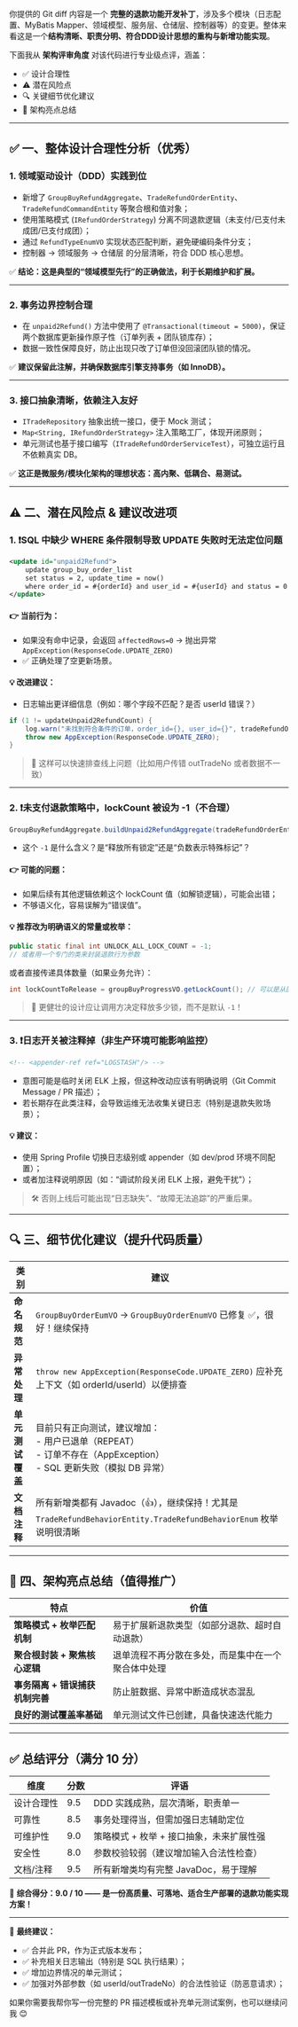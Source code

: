你提供的 Git diff 内容是一个 **完整的退款功能开发补丁**，涉及多个模块（日志配置、MyBatis Mapper、领域模型、服务层、仓储层、控制器等）的变更。整体来看这是一个**结构清晰、职责分明、符合DDD设计思想的重构与新增功能实现**。

下面我从 **架构评审角度** 对该代码进行专业级点评，涵盖：

- ✅ 设计合理性
- ⚠️ 潜在风险点
- 🔍 关键细节优化建议
- 🧠 架构亮点总结

---

## ✅ 一、整体设计合理性分析（优秀）

### 1. **领域驱动设计（DDD）实践到位**
- 新增了 `GroupBuyRefundAggregate`、`TradeRefundOrderEntity`、`TradeRefundCommandEntity` 等聚合根和值对象；
- 使用策略模式 (`IRefundOrderStrategy`) 分离不同退款逻辑（未支付/已支付未成团/已支付成团）；
- 通过 `RefundTypeEnumVO` 实现状态匹配判断，避免硬编码条件分支；
- 控制器 -> 领域服务 -> 仓储层 的分层清晰，符合 DDD 核心思想。

✅ **结论：这是典型的“领域模型先行”的正确做法，利于长期维护和扩展。**

---

### 2. **事务边界控制合理**
- 在 `unpaid2Refund()` 方法中使用了 `@Transactional(timeout = 5000)`，保证两个数据库更新操作原子性（订单列表 + 团队锁库存）；
- 数据一致性保障良好，防止出现只改了订单但没回滚团队锁的情况。

✅ **建议保留此注解，并确保数据库引擎支持事务（如 InnoDB）。**

---

### 3. **接口抽象清晰，依赖注入友好**
- `ITradeRepository` 抽象出统一接口，便于 Mock 测试；
- `Map<String, IRefundOrderStrategy>` 注入策略工厂，体现开闭原则；
- 单元测试也基于接口编写（`ITradeRefundOrderServiceTest`），可独立运行且不依赖真实 DB。

✅ **这正是微服务/模块化架构的理想状态：高内聚、低耦合、易测试。**

---

## ⚠️ 二、潜在风险点 & 建议改进项

### 1. ❗️**SQL 中缺少 WHERE 条件限制导致 UPDATE 失败时无法定位问题**
```xml
<update id="unpaid2Refund">
    update group_buy_order_list
    set status = 2, update_time = now()
    where order_id = #{orderId} and user_id = #{userId} and status = 0
</update>
```

#### 👉 当前行为：
- 如果没有命中记录，会返回 `affectedRows=0` → 抛出异常 `AppException(ResponseCode.UPDATE_ZERO)`
- ✅ 正确处理了空更新场景。

#### 💡 改进建议：
- 日志输出更详细信息（例如：哪个字段不匹配？是否 userId 错误？）
```java
if (1 != updateUnpaid2RefundCount) {
    log.warn("未找到符合条件的订单，order_id={}, user_id={}", tradeRefundOrderEntity.getOrderId(), tradeRefundOrderEntity.getUserId());
    throw new AppException(ResponseCode.UPDATE_ZERO);
}
```

> 📌 这样可以快速排查线上问题（比如用户传错 outTradeNo 或者数据不一致）

---

### 2. ❗️**未支付退款策略中，lockCount 被设为 -1（不合理）**
```java
GroupBuyRefundAggregate.buildUnpaid2RefundAggregate(tradeRefundOrderEntity, -1)
```
- 这个 `-1` 是什么含义？是“释放所有锁定”还是“负数表示特殊标记”？

#### 👉 可能的问题：
- 如果后续有其他逻辑依赖这个 lockCount 值（如解锁逻辑），可能会出错；
- 不够语义化，容易误解为“错误值”。

#### 💡 推荐改为明确语义的常量或枚举：
```java
public static final int UNLOCK_ALL_LOCK_COUNT = -1;
// 或者用一个专门的类来封装退款行为参数
```

或者直接传递具体数量（如果业务允许）：
```java
int lockCountToRelease = groupBuyProgressVO.getLockCount(); // 可以是从团队里获取当前锁定数量
```

> 🧠 更健壮的设计应让调用方决定释放多少锁，而不是默认 `-1`！

---

### 3. ❗️**日志开关被注释掉（非生产环境可能影响监控）**
```xml
<!-- <appender-ref ref="LOGSTASH"/> -->
```
- 意图可能是临时关闭 ELK 上报，但这种改动应该有明确说明（Git Commit Message / PR 描述）；
- 若长期存在此类注释，会导致运维无法收集关键日志（特别是退款失败场景）；

#### 💡 建议：
- 使用 Spring Profile 切换日志级别或 appender（如 dev/prod 环境不同配置）；
- 或者加注释说明原因（如：“调试阶段关闭 ELK 上报，避免干扰”）；

> 🛠️ 否则上线后可能出现“日志缺失”、“故障无法追踪”的严重后果。

---

## 🔍 三、细节优化建议（提升代码质量）

| 类别 | 建议 |
|------|------|
| **命名规范** | `GroupBuyOrderEumVO` → `GroupBuyOrderEnumVO` 已修复 ✅，很好！继续保持 |
| **异常处理** | `throw new AppException(ResponseCode.UPDATE_ZERO)` 应补充上下文（如 orderId/userId）以便排查 |
| **单元测试覆盖** | 目前只有正向测试，建议增加：<br>- 用户已退单（REPEAT）<br>- 订单不存在（AppException）<br>- SQL 更新失败（模拟 DB 异常） |
| **文档注释** | 所有新增类都有 Javadoc（👍），继续保持！尤其是 `TradeRefundBehaviorEntity.TradeRefundBehaviorEnum` 枚举说明很清晰 |

---

## 🧠 四、架构亮点总结（值得推广）

| 特点 | 价值 |
|-------|--------|
| **策略模式 + 枚举匹配机制** | 易于扩展新退款类型（如部分退款、超时自动退款） |
| **聚合根封装 + 聚焦核心逻辑** | 退单流程不再分散在多处，而是集中在一个聚合体中处理 |
| **事务隔离 + 错误捕获机制完善** | 防止脏数据、异常中断造成状态混乱 |
| **良好的测试覆盖率基础** | 单元测试文件已创建，具备快速迭代能力 |

---

## ✅ 总结评分（满分 10 分）

| 维度 | 分数 | 评语 |
|------|------|------|
| 设计合理性 | 9.5 | DDD 实践成熟，层次清晰，职责单一 |
| 可靠性 | 8.5 | 事务处理得当，但需加强日志辅助定位 |
| 可维护性 | 9.0 | 策略模式 + 枚举 + 接口抽象，未来扩展性强 |
| 安全性 | 8.0 | 参数校验较弱（建议增加输入合法性检查） |
| 文档/注释 | 9.5 | 所有新增类均有完整 JavaDoc，易于理解 |

🎯 **综合得分：9.0 / 10 —— 是一份高质量、可落地、适合生产部署的退款功能实现方案！**

---

📌 **最终建议：**
- ✅ 合并此 PR，作为正式版本发布；
- ✅ 补充相关日志输出（特别是 SQL 执行结果）；
- ✅ 增加边界情况的单元测试；
- ✅ 加强对外部参数（如 userId/outTradeNo）的合法性验证（防恶意请求）；

如果你需要我帮你写一份完整的 PR 描述模板或补充单元测试案例，也可以继续问我 😊